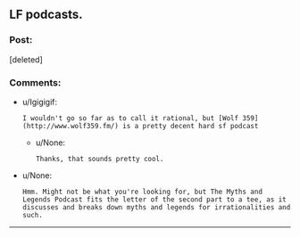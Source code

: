 ## LF podcasts.

### Post:

[deleted]

### Comments:

- u/Igigigif:
  ```
  I wouldn't go so far as to call it rational, but [Wolf 359](http://www.wolf359.fm/) is a pretty decent hard sf podcast
  ```

  - u/None:
    ```
    Thanks, that sounds pretty cool.
    ```

- u/None:
  ```
  Hmm. Might not be what you're looking for, but The Myths and Legends Podcast fits the letter of the second part to a tee, as it discusses and breaks down myths and legends for irrationalities and such.
  ```

---

